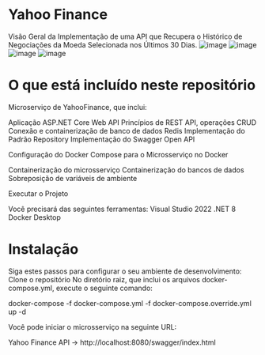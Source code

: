 # Yahoo Finance

Visão Geral da Implementação de uma API que Recupera o Histórico de Negociações da Moeda Selecionada nos Últimos 30 Dias.
![image](https://github.com/lmendes-dev/YahooFinance/assets/69693189/cd8ce277-5aa1-4485-a95a-fc2dd3a57877)
![image](https://github.com/lmendes-dev/YahooFinance/assets/69693189/7963ea4b-1e6c-442d-9e17-42d6b3fff0fc)
![image](https://github.com/lmendes-dev/YahooFinance/assets/69693189/2afd5066-e4d3-46be-bc11-3f13d82f0424)
![image](https://github.com/lmendes-dev/YahooFinance/assets/69693189/2d97e85e-53f9-491f-907b-78e11331e684)

# O que está incluído neste repositório

Microserviço de YahooFinance, que inclui:

Aplicação ASP.NET Core Web API
Princípios de REST API, operações CRUD
Conexão e containerização de banco de dados Redis
Implementação do Padrão Repository
Implementação do Swagger Open API

Configuração do Docker Compose para o Microsserviço no Docker

Containerização do microsserviço
Containerização do bancos de dados
Sobreposição de variáveis de ambiente

Executar o Projeto

Você precisará das seguintes ferramentas:
Visual Studio 2022
.NET 8
Docker Desktop

# Instalação

Siga estes passos para configurar o seu ambiente de desenvolvimento: 
Clone o repositório
No diretório raiz, que inclui os arquivos docker-compose.yml, execute o seguinte comando:

docker-compose -f docker-compose.yml -f docker-compose.override.yml up -d

Você pode iniciar o microsserviço na seguinte URL:

Yahoo Finance API -> http://localhost:8080/swagger/index.html
